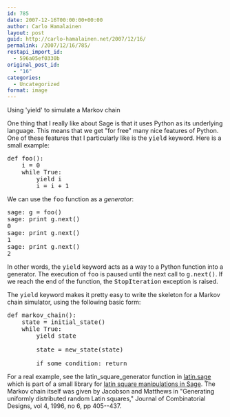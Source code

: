 ```yaml
---
id: 785
date: 2007-12-16T00:00:00+00:00
author: Carlo Hamalainen
layout: post
guid: http://carlo-hamalainen.net/2007/12/16/
permalink: /2007/12/16/785/
restapi_import_id:
  - 596a05ef0330b
original_post_id:
  - "16"
categories:
  - Uncategorized
format: image
---
```

Using 'yield' to simulate a Markov chain

One thing that I really like about Sage is that it uses Python as its underlying language. This means that we get "for free" many nice features of Python. One of these features that I particularly like is the <tt>yield</tt> keyword. Here is a small example:

<pre>def foo():
    i = 0
    while True:
        yield i
        i = i + 1
</pre>

We can use the <tt>foo</tt> function as a _generator_:

<pre>sage: g = foo()
sage: print g.next()
0
sage: print g.next()
1
sage: print g.next()
2
</pre>

In other words, the <tt>yield</tt> keyword acts as a way to a Python function into a generator. The execution of <tt>foo</tt> is paused until the next call to <tt>g.next()</tt>. If we reach the end of the function, the <tt>StopIteration</tt> exception is raised.

The <tt>yield</tt> keyword makes it pretty easy to write the skeleton for a Markov chain simulator, using the following basic form:

<pre>def markov_chain():
    state = initial_state()
    while True:
        yield state

        state = new_state(state)

        if some_condition: return
</pre>

For a real example, see the latin\_square\_generator function in [latin.sage](http://carlo-hamalainen.net/sage/latin-1.0/latin.sage) which is part of a small library for [latin square manipulations in Sage](http://carlo-hamalainen.net/sage/latin-1.0/). The Markov chain itself was given by Jacobson and Matthews in "Generating uniformly distributed random Latin squares," Journal of Combinatorial Designs, vol 4, 1996, no 6, pp 405--437.